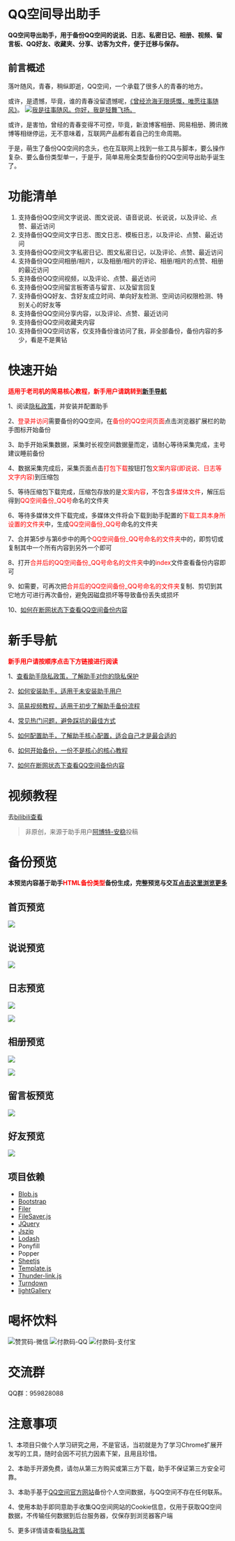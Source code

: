 # QQ空间导出助手

**QQ空间导出助手，用于备份QQ空间的说说、日志、私密日记、相册、视频、留言板、QQ好友、收藏夹、分享、访客为文件，便于迁移与保存。**

## 前言概述

落叶随风，青春，稍纵即逝，QQ空间，一个承载了很多人的青春的地方。

或许，是遗憾，毕竟，谁的青春没留遗憾呢，[《曾经沧海无限感慨，唯愿往事随风》](https://user.qzone.qq.com/20050606/blog/1559786793)。
[![我是往事随风。你好，我是轻舞飞扬。](https://s1.ax1x.com/2020/05/16/YcekPP.gif)](https://v.qq.com/x/page/f08719wqfd0.html)

或许，是害怕，曾经的青春变得不可控，毕竟，新浪博客相册、网易相册、腾讯微博等相继停运，无不意味着，互联网产品都有着自己的生命周期。

于是，萌生了备份QQ空间的念头，也在互联网上找到一些工具与脚本，要么操作复杂、要么备份类型单一，于是乎，简单易用全类型备份的QQ空间导出助手诞生了。

# 功能清单
1. 支持备份QQ空间文字说说、图文说说、语音说说、长说说，以及评论、点赞、最近访问
2. 支持备份QQ空间文字日志、图文日志、模板日志，以及评论、点赞、最近访问
3. 支持备份QQ空间文字私密日记、图文私密日记，以及评论、点赞、最近访问
4. 支持备份QQ空间相册/相片，以及相册/相片的评论、相册/相片的点赞、相册的最近访问
5. 支持备份QQ空间视频，以及评论、点赞、最近访问
6. 支持备份QQ空间留言板寄语与留言、以及留言回复
7. 支持备份QQ好友、含好友成立时间、单向好友检测、空间访问权限检测、特别关心的好友等
8. 支持备份QQ空间分享内容，以及评论、点赞、最近访问
9. 支持备份QQ空间收藏夹内容
10. 支持备份QQ空间访客，仅支持备份谁访问了我，非全部备份，备份内容的多少，看是不是黄钻

# 快速开始

<span style="color:red">**适用于老司机的简易核心教程，新手用户请跳转到[新手导航](#新手导航)**</span>

1、阅读[隐私政策](https://www.lvshuncai.com/archives/qzone-export-privacy-policy.html)，并安装并配置助手

2、<span style="color:red">登录并访问</span>需要备份的QQ空间，在<span style="color:red">备份的QQ空间页面</span>点击浏览器扩展栏的助手图标开始备份

3、助手开始采集数据，采集时长视空间数据量而定，请耐心等待采集完成，主号建议睡前备份

4、数据采集完成后，采集页面点击<span style="color:red">打包下载</span>按钮打包<span style="color:red">文案内容(即说说、日志等文字内容)</span>到压缩包

5、等待压缩包下载完成，压缩包存放的是<span style="color:red">文案内容</span>，不包含<span style="color:red">多媒体文件</span>，解压后得到<span style="color:red">QQ空间备份_QQ号</span>命名的文件夹

6、等待多媒体文件下载完成，多媒体文件将会下载到助手配置的<span style="color:red">下载工具本身所设置的文件夹</span>中，生成<span style="color:red">QQ空间备份_QQ号</span>命名的文件夹

7、合并第5步与第6步中的两个<span style="color:red">QQ空间备份_QQ号命名的文件夹</span>中的，即剪切或复制其中一个所有内容到另外一个即可

8、打开<span style="color:red">合并后的QQ空间备份_QQ号命名的文件夹</span>中的<span style="color:red">index</span>文件查看备份内容即可

9、如需要，可再次把<span style="color:red">合并后的QQ空间备份_QQ号命名的文件夹</span>复制、剪切到其它地方可进行再次备份，避免因磁盘损坏等导致备份丢失或损坏

10、[如何在断网状态下查看QQ空间备份内容](https://www.lvshuncai.com/archives/switch-qzx-jsdelivr-to-local.html)

# 新手导航

<span style="color:red">**新手用户请按顺序点击下方链接进行阅读**</span>

1、[查看助手隐私政策，了解助手对你的隐私保护](https://www.lvshuncai.com/archives/qzone-export-privacy-policy.html)

2、[如何安装助手，适用于未安装助手用户](https://www.lvshuncai.com/archives/qzone-export-install.html)

3、[简易视频教程，适用于初步了解助手备份流程](#视频教程)

4、[常见热门问题，避免踩坑的最佳方式](https://www.lvshuncai.com/archives/qzone-export-issue.html)

5、[如何配置助手，了解助手核心配置，适合自己才是最合适的](https://www.lvshuncai.com/archives/qzone-export-configuration.html)

6、[如何开始备份，一份不是核心的核心教程](https://www.lvshuncai.com/archives/qzone-export-usage.html)

7、[如何在断网状态下查看QQ空间备份内容](https://www.lvshuncai.com/archives/switch-qzx-jsdelivr-to-local.html)

# 视频教程
去[bilibili查看](https://www.bilibili.com/video/BV16r4y1x7hP?zw)
> 非原创，来源于助手用户[阿博特-安稳](https://space.bilibili.com/36411485)投稿

# 备份预览

**本预览内容基于助手<span style="color:red">HTML备份类型</span>备份生成，完整预览与交互[点击这里浏览更多](https://demo.lvshuncai.com/qzone-export/index.html)**

## 首页预览

![](https://s1.ax1x.com/2022/10/25/xWCMyF.png)

## 说说预览

![](https://s1.ax1x.com/2022/10/25/xWC8oR.png)

## 日志预览

![](https://s1.ax1x.com/2022/10/25/xWCtW6.png)

![](https://s1.ax1x.com/2022/10/25/xWCdyD.png)

## 相册预览

![](https://s1.ax1x.com/2022/10/25/xWCDwd.png)

![](https://s1.ax1x.com/2022/10/25/xWCrTA.png)

## 留言板预览

![](https://s1.ax1x.com/2022/10/25/xWC2Sf.png)

## 好友预览

![](https://s1.ax1x.com/2022/10/25/xWCITs.png)

## 项目依赖
- [Blob.js](https://note.youdao.com/)
- [Bootstrap](https://github.com/twbs/bootstrap)
- [Filer](https://github.com/filerjs/filer)
- [FileSaver.js](https://github.com/eligrey/FileSaver.js)
- [JQuery](https://github.com/jquery/jquery)
- [Jszip](https://raw.github.com/Stuk/jszip)
- [Lodash](https://github.com/lodash/lodash)
- Ponyfill
- Popper
- [Sheetjs](https://github.com/sheetjs/sheetjs)
- [Template.js](https://github.com/yanhaijing/template.js)
- [Thunder-link.js](https://open.thunderurl.com/)
- [Turndown](https://github.com/domchristie/turndown)
- [lightGallery](https://github.com/sachinchoolur/lightGallery)

# 喝杯饮料
![赞赏码-微信](https://s1.ax1x.com/2020/05/16/YcePUI.png)
![付款码-QQ](https://s1.ax1x.com/2020/05/16/Ycei5t.png)
![付款码-支付宝](https://s1.ax1x.com/2020/05/16/YceCVA.png)

# 交流群
QQ群：959828088

# 注意事项

1、本项目只做个人学习研究之用，不是官话，当初就是为了学习Chrome扩展开发写的工具，随时会因不可抗力因素下架，且用且珍惜。

2、本助手开源免费，请勿从第三方购买或第三方下载，助手不保证第三方安全可靠。

3、本助手基于[QQ空间官方网站](https://qzone.qq.com/index.html)备份个人空间数据，与QQ空间不存在任何联系。

4、使用本助手即同意助手收集QQ空间网站的Cookie信息，仅用于获取QQ空间数据，不传输任何数据到后台服务器，仅保存到浏览器客户端

5、更多详情请查看[隐私政策](https://www.lvshuncai.com/archives/qzone-export-privacy-policy.html)

